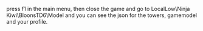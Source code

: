 press f1 in the main menu, then close the game and go to LocalLow\Ninja Kiwi\BloonsTD6\Model and you can see the json for the towers, gamemodel and your profile.